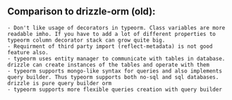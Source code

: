 ## Comparison to drizzle-orm (old):
    - Don't like usage of decorators in typeorm. Class variables are more readable imho. If you have to add a lot of different properties to typeorm column decorator stack can grow quite big.
    - Requirment of third party import (reflect-metadata) is not good feature also.
    - typeorm uses entity manager to communicate with tables in database. drizzle can create instances of the tables and operate with them
    - typeorm supports mongo-like syntax for queries and also implements query builder. Thus typeorm supports both no-sql and sql databases. drizzle is pure query builder orm
    - typeorm supports more flexible queries creation with query builder